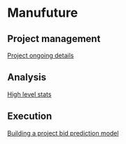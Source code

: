 # Manufuture

## Project management
[Project ongoing details](https://docs.google.com/document/d/1v8fSBvJVeHDbRgzt39Ef0NsPnIgXAGCDufMZ7nnesfE/edit?usp=sharing)

## Analysis
[High level stats](manu_python/High_level_stats.ipynb)


## Execution
[Building a project bid prediction model](manu_python/build_project_bid_submission_model.py)

